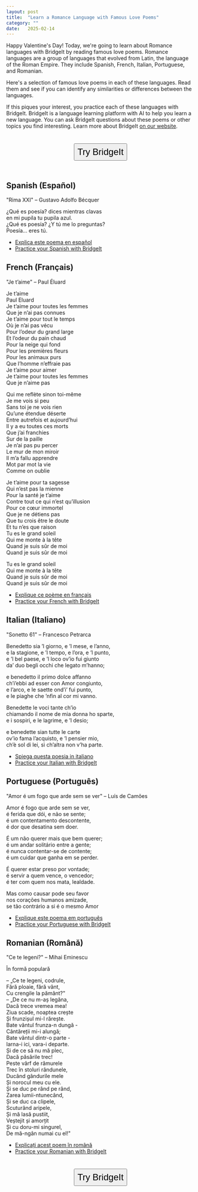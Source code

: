```yaml
---
layout: post
title:  "Learn a Romance Language with Famous Love Poems"
category: ""
date:   2025-02-14
---
```


Happy Valentine's Day! Today, we're going to learn about Romance languages with BridgeIt by reading famous love poems. Romance languages are a group of languages that evolved from Latin, the language of the Roman Empire. They include Spanish, French, Italian, Portuguese, and Romanian.

Here's a selection of famous love poems in each of these languages. Read them and see if you can identify any similarities or differences between the languages.

If this piques your interest, you practice each of these languages with BridgeIt. BridgeIt is a language learning platform with AI to help you learn a new language.  You can ask BridgeIt questions about these poems or other topics you find interesting.  Learn more about BridgeIt [on our website](https://apps.spacebarlabs.com/).

<center>
    <form action="https://apps.spacebarlabs.com/users/sign_up?rby=2025-02-14-Famous-Love-Poems-in-Romance-Languages">
        <input type="submit" value="Try BridgeIt" style="font-size: 18pt; padding: 7px; margin: 1em;" />
    </form>
</center>

## Spanish (Español)

"Rima XXI" – Gustavo Adolfo Bécquer

¿Qué es poesía? dices mientras clavas \
en mi pupila tu pupila azul. \
¿Qué es poesía? ¿Y tú me lo preguntas? \
Poesía... eres tú.

<ul>
<li><a href="sms:+18568807734?body=explica este poema en español">Explica este poema en español</a></li>
<li><a href="https://apps.spacebarlabs.com/users/sign_up?rby=es-2025-02-14-Famous-Love-Poems-in-Romance-Languages">Practice your Spanish with BridgeIt</a></li>
</ul>

## French (Français)

"Je t’aime" – Paul Éluard

Je t’aime \
Paul Eluard \
Je t’aime pour toutes les femmes \
Que je n’ai pas connues \
Je t’aime pour tout le temps \
Où je n’ai pas vécu \
Pour l’odeur du grand large \
Et l’odeur du pain chaud \
Pour la neige qui fond \
Pour les premières fleurs \
Pour les animaux purs \
Que l’homme n’effraie pas \
Je t’aime pour aimer \
Je t’aime pour toutes les femmes \
Que je n’aime pas

Qui me reflète sinon toi-même \
Je me vois si peu \
Sans toi je ne vois rien \
Qu’une étendue déserte \
Entre autrefois et aujourd’hui \
Il y a eu toutes ces morts \
Que j’ai franchies \
Sur de la paille \
Je n’ai pas pu percer \
Le mur de mon miroir \
Il m’a fallu apprendre \
Mot par mot la vie \
Comme on oublie

Je t’aime pour ta sagesse \
Qui n’est pas la mienne \
Pour la santé je t’aime \
Contre tout ce qui n’est qu’illusion \
Pour ce cœur immortel \
Que je ne détiens pas \
Que tu crois être le doute \
Et tu n’es que raison \
Tu es le grand soleil \
Qui me monte à la tête \
Quand je suis sûr de moi \
Quand je suis sûr de moi

Tu es le grand soleil \
Qui me monte à la tête \
Quand je suis sûr de moi \
Quand je suis sûr de moi

<ul>
<li><a href="sms:+18568807734?body=explique ce poème en français">Explique ce poème en français</a></li>
<li><a href="https://apps.spacebarlabs.com/users/sign_up?rby=fr-2025-02-14-Famous-Love-Poems-in-Romance-Languages">Practice your French with BridgeIt</a></li>
</ul>

## Italian (Italiano)

"Sonetto 61" – Francesco Petrarca

Benedetto sia ’l giorno, e ’l mese, e l’anno, \
e la stagione, e ’l tempo, e l’ora, e ’l punto, \
e ’l bel paese, e ’l loco ov’io fui giunto \
da’ duo begli occhi che legato m’hanno;

e benedetto il primo dolce affanno \
ch’i’ebbi ad esser con Amor congiunto, \
e l’arco, e le saette ond’i’ fui punto, \
e le piaghe che ’nfin al cor mi vanno.

Benedette le voci tante ch’io \
chiamando il nome de mia donna ho sparte, \
e i sospiri, e le lagrime, e ’l desio;

e benedette sian tutte le carte \
ov’io fama l’acquisto, e ’l pensier mio, \
ch’è sol di lei, sì ch’altra non v’ha parte.

<ul>
<li><a href="sms:+18568807734?body=spiega questa poesia in italiano">Spiega questa poesia in italiano</a></li>
<li><a href="https://apps.spacebarlabs.com/users/sign_up?rby=it-2025-02-14-Famous-Love-Poems-in-Romance-Languages">Practice your Italian with BridgeIt</a></li>
</ul>

## Portuguese (Português)

"Amor é um fogo que arde sem se ver" – Luís de Camões

Amor é fogo que arde sem se ver, \
é ferida que dói, e não se sente; \
é um contentamento descontente, \
é dor que desatina sem doer.

É um não querer mais que bem querer; \
é um andar solitário entre a gente; \
é nunca contentar-se de contente; \
é um cuidar que ganha em se perder.

É querer estar preso por vontade; \
é servir a quem vence, o vencedor; \
é ter com quem nos mata, lealdade.

Mas como causar pode seu favor \
nos corações humanos amizade, \
se tão contrário a si é o mesmo Amor

<ul>
<li><a href="sms:+18568807734?body=explique este poema em português">Explique este poema em português</a></li>
<li><a href="https://apps.spacebarlabs.com/users/sign_up?rby=pt-2025-02-14-Famous-Love-Poems-in-Romance-Languages">Practice your Portuguese with BridgeIt</a></li>
</ul>

## Romanian (Română)

"Ce te legeni?" – Mihai Eminescu

În formă populară

– „Ce te legeni, codrule, \
Fără ploaie, fără vânt, \
Cu crengile la pământ?" \
– „De ce nu m-aș legăna, \
Dacă trece vremea mea! \
Ziua scade, noaptea crește \
Și frunzișul mi-l rărește. \
Bate vântul frunza-n dungă - \
Cântăreții mi-i alungă; \
Bate vântul dintr-o parte - \
Iarna-i ici, vara-i departe. \
Și de ce să nu mă plec, \
Dacă păsările trec! \
Peste vârf de rămurele \
Trec în stoluri rândunele, \
Ducând gândurile mele \
Și norocul meu cu ele. \
Și se duc pe rând pe rând, \
Zarea lumii-ntunecând, \
Și se duc ca clipele, \
Scuturând aripele, \
Și mă lasă pustiit, \
Veștejit și amorțit \
Și cu doru-mi singurel, \
De mă-ngân numai cu el!"

<ul>
<li><a href="sms:+18568807734?body=explicați acest poem în română">Explicați acest poem în română</a></li>
<li><a href="https://apps.spacebarlabs.com/users/sign_up?rby=ro-2025-02-14-Famous-Love-Poems-in-Romance-Languages">Practice your Romanian with BridgeIt</a></li>
</ul>

<center>
    <form action="https://apps.spacebarlabs.com/users/sign_up?rby=2025-02-14-Famous-Love-Poems-in-Romance-Languages">
        <input type="submit" value="Try BridgeIt" style="font-size: 18pt; padding: 7px; margin: 1em;" />
    </form>
</center>
